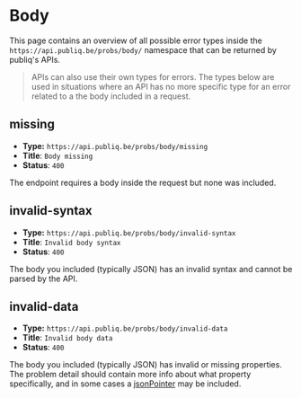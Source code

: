 # Body

This page contains an overview of all possible error types inside the `https://api.publiq.be/probs/body/` namespace that can be returned by publiq's APIs.

> APIs can also use their own types for errors. The types below are used in situations where an API has no more specific type for an error related to a the body included in a request.

## missing

-   **Type:** `https://api.publiq.be/probs/body/missing`
-   **Title**: `Body missing`
-   **Status**: `400`

The endpoint requires a body inside the request but none was included.

## invalid-syntax

-   **Type:** `https://api.publiq.be/probs/body/invalid-syntax`
-   **Title**: `Invalid body syntax`
-   **Status**: `400`

The body you included (typically JSON) has an invalid syntax and cannot be parsed by the API.

## invalid-data

-   **Type:** `https://api.publiq.be/probs/body/invalid-data`
-   **Title**: `Invalid body data`
-   **Status**: `400`

The body you included (typically JSON) has invalid or missing properties. The problem detail should contain more info about what property specifically, and in some cases a [jsonPointer](./http-body.md#jsonPointer) may be included.

